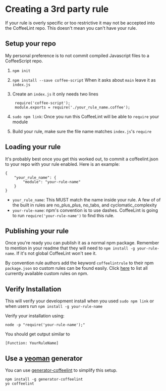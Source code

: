 Creating a 3rd party rule
=========================

If your rule is overly specific or too restrictive it may not be accepted into
the CoffeeLint repo. This doesn't mean you can't have your rule.

Setup your repo
---------------

My personal preference is to not commit compiled Javascript files to a
CoffeeScript repo. 

1. `npm init`
2. `npm install --save coffee-script` When it asks about `main` leave it as `index.js`
3. Create an `index.js` it only needs two lines

        require('coffee-script');
        module.exports = require('./your_rule_name.coffee');

4. `sudo npm link`: Once you run this CoffeeLint will be able to `require` your module
5. Build your rule, make sure the file name matches `index.js`'s `require`

[link]: https://npmjs.org/doc/cli/npm-link.html

Loading your rule
-----------------

It's probably best once you get this worked out, to commit a coffeelint.json to
your repo with your rule enabled. Here is an example:


    {
        "your_rule_name": {
            "module": "your-rule-name"
        }
    }


* `your_rule_name`: This MUST match the name inside your rule. A few of of the
  built in rules are no_plus_plus, no_tabs, and cyclomatic_complexity
* `your-rule-name`: npm's convention is to use dashes. CoffeeLint is going to
  run `require('your-rule-name')` to find this rule.

Publishing your rule
--------------------

Once you're ready you can publish it as a normal npm package. Remember to
mention in your readme that they will need to `npm install -g your-rule-name`.
If it's not global CoffeeLint won't see it.

By convention rule authors add the keyword `coffeelintrule` to their npm 
`package.json` so custom rules can be found easily. Click
[here](https://npmjs.org/search?q=coffeelintrule) to list all currently available
custom rules on npm.

Verify Installation
-------------------

This will verify your development install when you used `sudo npm link` or when
users run `npm install -g your-rule-name`

Verify your installation using:

    node -p "require('your-rule-name');"

You should get output similar to

    [Function: YourRuleName]

Use a [yeoman][yo] generator
-------------------------------------------

You can use [generator-coffeelint][generator-npm] to simplify this setup.

    npm install -g generator-coffeelint
    yo coffeelint

[yo]: http://yeoman.io
[generator-npm]: https://www.npmjs.com/package/generator-coffeelint
